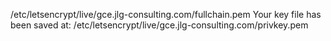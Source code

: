 /etc/letsencrypt/live/gce.jlg-consulting.com/fullchain.pem
   Your key file has been saved at:
   /etc/letsencrypt/live/gce.jlg-consulting.com/privkey.pem